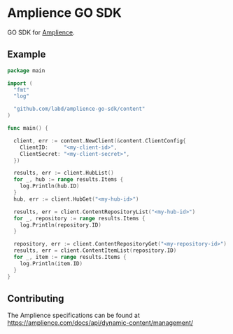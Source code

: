 # Amplience GO SDK

GO SDK for [Amplience](https://amplience.com/).


## Example

```go
package main

import (
  "fmt"
  "log"

  "github.com/labd/amplience-go-sdk/content"
)

func main() {

  client, err := content.NewClient(&content.ClientConfig{
    ClientID:     "<my-client-id>",
    ClientSecret: "<my-client-secret>",
  })

  results, err := client.HubList()
  for _, hub := range results.Items {
    log.Println(hub.ID)
  }
  hub, err := client.HubGet("<my-hub-id>")

  results, err = client.ContentRepositoryList("<my-hub-id>")
  for _, repository := range results.Items {
    log.Println(repository.ID)
  }

  repository, err := client.ContentRepositoryGet("<my-repository-id>")
  results, err = client.ContentItemList(repository.ID)
  for _, item := range results.Items {
    log.Println(item.ID)
  }
}
```


## Contributing

The Amplience specifications can be found at https://amplience.com/docs/api/dynamic-content/management/
